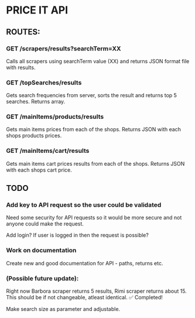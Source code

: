 # PRICE IT API

## ROUTES:

### GET /scrapers/results?searchTerm=XX

Calls all scrapers using searchTerm value (XX) and returns JSON format file with results.

### GET /topSearches/results

Gets search frequencies from server, sorts the result and returns top 5 searches. Returns array.

### GET /mainItems/products/results

Gets main items prices from each of the shops. Returns JSON with each shops products prices.

### GET /mainItems/cart/results

Gets main items cart prices results from each of the shops. Returns JSON with each shops cart price.

## TODO

### Add key to API request so the user could be validated

Need some security for API requests so it would be more secure and not anyone could make the request.

Add login? If user is logged in then the request is possible?

### Work on documentation

Create new and good documentation for API - paths, returns etc.

### (Possible future update):

Right now Barbora scraper returns 5 results, Rimi scraper returns about 15. This should be if not changeable, atleast identical. ✅ Completed!

Make search size as parameter and adjustable.
